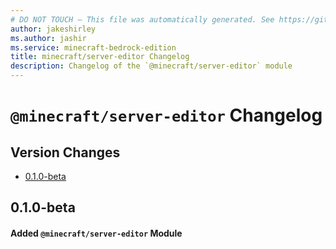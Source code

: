 ```yaml
---
# DO NOT TOUCH — This file was automatically generated. See https://github.com/mojang/minecraftapidocsgenerator to modify descriptions, examples, etc.
author: jakeshirley
ms.author: jashir
ms.service: minecraft-bedrock-edition
title: minecraft/server-editor Changelog
description: Changelog of the `@minecraft/server-editor` module
---
```

# `@minecraft/server-editor` Changelog

## Version Changes
- [0.1.0-beta](#010-beta)

## 0.1.0-beta
#### Added `@minecraft/server-editor` Module
